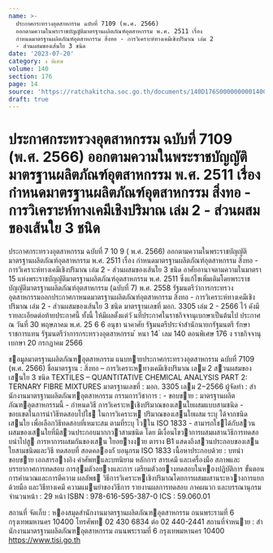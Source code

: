 ```yaml
---
name: >-
  ประกาศกระทรวงอุตสาหกรรม ฉบับที่ 7109 (พ.ศ. 2566)
  ออกตามความในพระราชบัญญัติมาตรฐานผลิตภัณฑ์อุตสาหกรรม พ.ศ. 2511 เรื่อง
  กำหนดมาตรฐานผลิตภัณฑ์อุตสาหกรรม สิ่งทอ - การวิเคราะห์ทางเคมีเชิงปริมาณ เล่ม 2
  - ส่วนผสมของเส้นใย 3 ชนิด
date: '2023-07-20'
category: ง พิเศษ
volume: 140
section: 176
page: 14
source: 'https://ratchakitcha.soc.go.th/documents/140D176S0000000001400.pdf'
draft: true
---
```


# ประกาศกระทรวงอุตสาหกรรม ฉบับที่ 7109 (พ.ศ. 2566) ออกตามความในพระราชบัญญัติมาตรฐานผลิตภัณฑ์อุตสาหกรรม พ.ศ. 2511 เรื่อง กำหนดมาตรฐานผลิตภัณฑ์อุตสาหกรรม สิ่งทอ - การวิเคราะห์ทางเคมีเชิงปริมาณ เล่ม 2 - ส่วนผสมของเส้นใย 3 ชนิด

ประกาศกระทรวงอุตสาหกรรม ฉบับที่ 7 10 9 ( พ.ศ. 2566) ออกตามความในพระราชบัญญัติมาตรฐานผลิตภัณฑ์อุตสาหกรรม พ.ศ. 2511 เรื่อง กำหนดมาตรฐานผลิตภัณฑ์อุตสาหกรรม สิ่งทอ - การวิเคราะห์ทางเคมีเชิงปริมาณ เล่ม 2 - ส่วนผสมของเส้นใย 3 ชนิด อาศัยอานาจตามความในมาตรา 15 แห่งพระราชบัญญัติมาตรฐานผลิตภัณฑ์อุตสาหกรรม พ.ศ. 2511 ซึ่งแก้ไขเพิ่มเติมโดยพระราชบัญญัติมาตรฐานผลิตภัณฑ์อุตสาหกรรม (ฉบับที่ 7) พ.ศ. 2558 รัฐมนตรีว่าการกระทรวงอุตสาหกรรมออกประกาศกาหนดมาตรฐานผลิตภัณฑ์อุตสาหกรรม สิ่งทอ - การวิเคราะห์ทางเคมีเชิงปริมาณ เล่ม 2 - ส่วนผสมของเส้นใย 3 ชนิด มาตรฐานเลขที่ มอก. 3305 เล่ม 2 - 2566 ไว้ ดังมีรายละเอียดต่อท้ายประกาศนี้ ทั้งนี้ ให้มีผลตั้งแต่วั นที่ประกาศในราชกิจจานุเบกษาเป็นต้นไป ประกาศ ณ วันที่ 30 พฤษภาคม พ.ศ. 25 6 6 อนุชา นาคาศัย รัฐมนตรีประจำสำนักนายกรัฐมนตรี รักษาราชการแทน รัฐมนตรีว่าการกระทรวงอุตสาหกรรม ้ หนา 14 ่ เลม 140 ตอนพิเศษ 176 ง ราชกิจจานุเบกษา 20 กรกฎาคม 2566

ขอมูลมาตรฐานผลิตภัณฑอุตสาหกรรม แนบทายประกาศกระทรวงอุตสาหกรรม ฉบับที่ 7109 (พ.ศ. 2566) ชื่อมาตรฐาน : สิ่งทอ – การวิเคราะหทางเคมีเชิงปริมาณ เลม 2 สวนผสมของเสนใย 3 ชนิด TEXTILES – QUANTITATIVE CHEMICAL ANALYSIS PART 2: TERNARY FIBRE MIXTURES มาตรฐานเลขที่ : มอก. 3305 เลม 2−2566 ผู้จัดทํา : สํานักงานมาตรฐานผลิตภัณฑอุตสาหกรรม กรรมการวิชาการ : - ขอบขาย : มาตรฐานผลิตภัณฑอุตสาหกรรมนี้ - กําหนดวิธี การวิเคราะหเชิงปริมาณของเสนใยผสมแบบสามชนิด - ขอบเขตในการนําวิธีทดสอบไปใช ในการวิเคราะห ปริมาณของเสนใยผสม ระบุ ได้จากชนิดเสนใย เพื่อเลือกวิธีทดสอบที่เหมาะสม ตามที่ระบุ ไวใน ISO 1833 - สามารถใชได้กับสวนผสมของเสนใยที่มีสวนประกอบมากกวาสามชนิด โดย มีเงื่อนไขวาการผสมผสานวิธีการทดสอบนําไปสู การหาการผสมกันของเสน ใยอยางงาย ตาราง B1 แสดงถึงสวนประกอบของเสนใยสามชนิดและวิธี ทดสอบที่ สอดคลองกั บอนุกรม ISO 1833 เนื้อหาประกอบด้วย : บทนํา ขอบขาย เอกสารอางอิง คําศัพทและบทนิยาม หลักการ สารเคมี และเครื่องมือ สภาพและบรรยากาศการทดสอบ การสุมตัวอยางและการ เตรียมตัวอยางทดสอบในหองปฏิบัติการ ขั้นตอน การคํานวณและการตีความ ผลลัพธ วิธีการวิเคราะหเชิงปริมาณโดยการผสมผสานระหวางการแยกด้วยมือ และวิธีทางเคมี ความแมนยําของวิธีการ รายงานผลการทดสอบ ภาคผนวก และบรรณานุกรม จํานวนหน้า : 29 หน้า ISBN : 978-616-595-387-0 ICS : 59.060.01

สถานที่ จัดเก็บ : หองสมุดสํานักงานมาตรฐานผลิตภัณฑอุตสาหกรรม ถนนพระรามที่ 6 กรุงเทพมหานคร 10400 โทรศัพท 02 430 6834 ต่อ 02 440-2441 สถานที่จําหนาย : สํานักงานมาตรฐานผลิตภัณฑอุตสาหกรรม ถนนพระรามที่ 6 กรุงเทพมหานคร 10400 https://www.tisi.go.th
